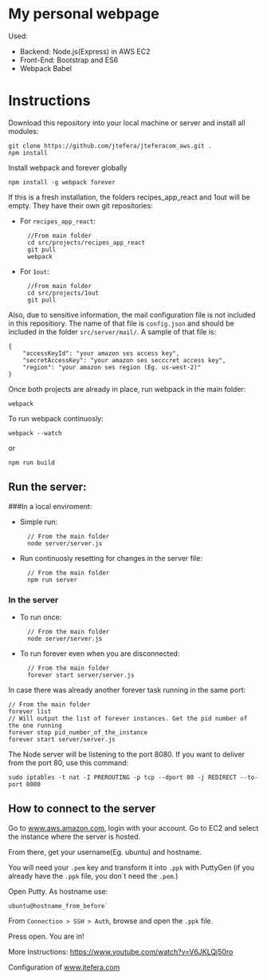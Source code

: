 My personal webpage
===================
Used:
* Backend: Node.js(Express) in AWS EC2
* Front-End: Bootstrap and ES6
* Webpack Babel 

# Instructions

Download this repository into your local machine or server and install all modules:

    git clone https://github.com/jtefera/jteferacom_aws.git .
    npm install

Install webpack and forever globally

    npm install -g webpack forever

If this is a fresh installation, the folders recipes_app_react and 1out will be empty. They have their own git repositories:

+ For `recipes_app_react`:

        //From main folder 
        cd src/projects/recipes_app_react
        git pull
        webpack


+ For `1out`:

        //From main folder
        cd src/projects/1out
        git pull


Also, due to sensitive information, the mail configuration file is not included in this repositiory. The name of that file is `config.json` and should be included in the folder `src/server/mail/`. A sample of that file is:

    {
        "accessKeyId": "your amazon ses access key",
        "secretAccessKey": "your amazon ses secccret access key",
        "region": "your amazon ses region (Eg. us-west-2)"
    }


Once both projects are already in place, run webpack in the main folder:

    webpack

To run webpack continuosly:

    webpack --watch

or

    npm run build

## Run the server:

###In a local enviroment:

+ Simple run:

        // From the main folder
        node server/server.js

+ Run continuosly resetting for changes in the server file:

        // From the main folder
        npm run server

### In the server

+ To run once:

        // From the main folder
        node server/server.js

+ To run forever even when you are disconnected:

        // From the main folder
        forever start server/server.js

In case there was already another forever task running in the same port:

    // From the main folder
    forever list
    // Will output the list of forever instances. Get the pid number of the one running 
    forever stop pid_number_of_the_instance
    forever start server/server.js

The Node server will be listening to the port 8080. If you want to deliver from the port 80, use this command:

    sudo iptables -t nat -I PREROUTING -p tcp --dport 80 -j REDIRECT --to-port 8080

## How to connect to the server
Go to www.aws.amazon.com, login with your account. Go to EC2 and select the instance where the server is hosted.

From there, get your username(Eg. ubuntu) and hostname.

You will need your `.pem` key and transform it into `.ppk` with PuttyGen (if you already have the `.ppk` file, you don´t need the `.pem`.)

Open Putty. As hostname use:

    ubuntu@hostname_from_before`

From `Connection > SSH > Auth`, browse and open the `.ppk` file.

Press open. You are in!

More Instructions: https://www.youtube.com/watch?v=V6JKLQj50ro





Configuration of www.jtefera.com